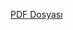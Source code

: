 [PDF Dosyası](https://github.com/firat404engin/CSharp-ve-emgu--yuz-tanima-sistemli-kutuphane-otomasyonu/blob/main/docs/firatengin.pdf)
